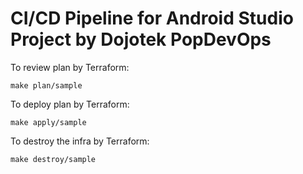 # CI/CD Pipeline for Android Studio Project by Dojotek PopDevOps

To review plan by Terraform:

```
make plan/sample
```

To deploy plan by Terraform:

```
make apply/sample
```

To destroy the infra by Terraform:

```
make destroy/sample
```